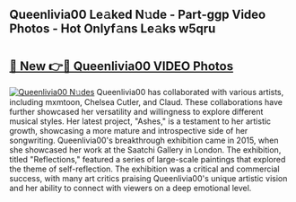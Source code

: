 ## Queenlivia00 Le𝚊ked N𝚞de - Part-ggp Video Photos - Hot Onlyf𝚊ns Le𝚊ks w5qru

# <h2><a href="http://ab14100.deff.icu/?id=Queenlivia00">🔗 New 👉🔴 Queenlivia00 VIDEO Photos</a></h2>

[![Queenlivia00 N𝚞des](https://i.imgur.com/rIISA9y.gif)](http://ab14100.deff.icu/?id=Queenlivia00)
Queenlivia00 has collaborated with various artists, including mxmtoon, Chelsea Cutler, and Claud. These collaborations have further showcased her versatility and willingness to explore different musical styles. Her latest project, "Ashes," is a testament to her artistic growth, showcasing a more mature and introspective side of her songwriting. Queenlivia00's breakthrough exhibition came in 2015, when she showcased her work at the Saatchi Gallery in London. The exhibition, titled "Reflections," featured a series of large-scale paintings that explored the theme of self-reflection. The exhibition was a critical and commercial success, with many art critics praising Queenlivia00's unique artistic vision and her ability to connect with viewers on a deep emotional level.
